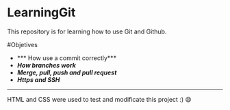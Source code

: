 # LearningGit
This repository is for learning how to use Git and Github. 

#Objetives 
- *** How use a commit correctly***
- ***How branches work***
-  ***Merge, pull, push and pull request***
- ***Https and SSH***


------------



HTML and CSS were used to test and modificate this project :) :smile: